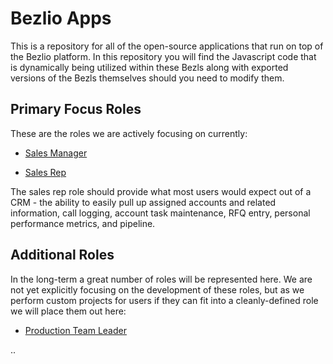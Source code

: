 # Bezlio Apps
This is a repository for all of the open-source applications that run on top of the Bezlio platform.  In this repository you will find the Javascript code that is dynamically being utilized within these Bezls along with exported versions of the Bezls themselves should you need to modify them.  

## Primary Focus Roles

These are the roles we are actively focusing on currently:

* [Sales Manager](https://github.com/bezlio/bezlio-apps/tree/master/roles/sales-manager)

* [Sales Rep](https://github.com/bezlio/bezlio-apps/tree/master/roles/sales-rep)

The sales rep role should provide what most users would expect out of a CRM - the ability to easily pull up assigned accounts and related information, call logging, account task maintenance, RFQ entry, personal performance metrics, and pipeline.

## Additional Roles

In the long-term a great number of roles will be represented here.  We are not yet explicitly focusing on the development of these roles, but as we perform custom projects for users if they can fit into a cleanly-defined role we will place them out here:

* [Production Team Leader](https://github.com/bezlio/bezlio-apps/tree/master/roles/production-team-leader)

..
